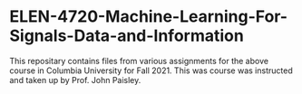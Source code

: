 # ELEN-4720-Machine-Learning-For-Signals-Data-and-Information
This repositary contains files from various assignments for the above course in Columbia University for Fall 2021. This was course was instructed and taken up by Prof. John Paisley.
